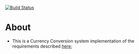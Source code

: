 [![Build Status](https://travis-ci.org/OlegEfrem/currency_converter.svg?branch=master)](https://travis-ci.org/OlegEfrem/currency_converter)

# About
* This is a Currency Conversion system implementation of the requirements described [here](Assignment.pdf);

